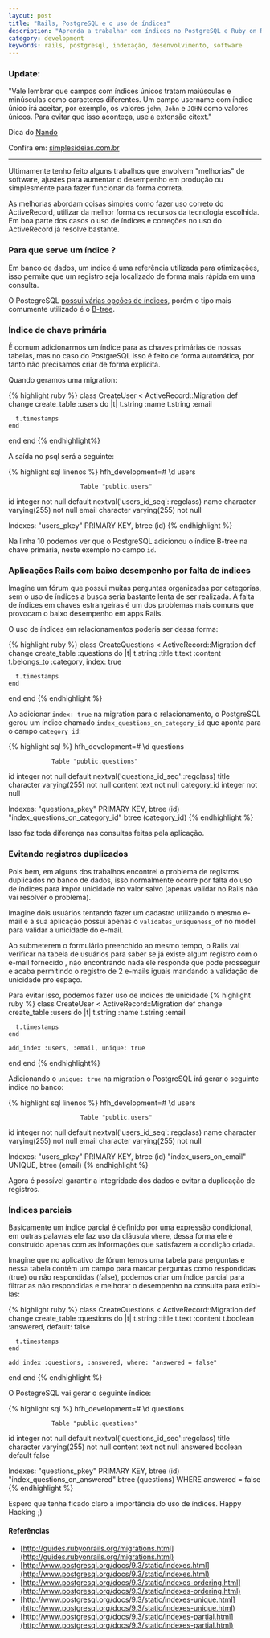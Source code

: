 ```yaml
---
layout: post
title: "Rails, PostgreSQL e o uso de índices"
description: "Aprenda a trabalhar com índices no PostgreSQL e Ruby on Rails"
category: development
keywords: rails, postgresql, indexação, desenvolvimento, software
---
```


### Update:

"Vale lembrar que campos com índices únicos tratam maiúsculas e minúsculas
como caracteres diferentes. Um campo username com índice único irá aceitar,
por exemplo, os valores `john`, `John` e `JOHN` como valores únicos.
Para evitar que isso aconteça, use a extensão citext."

Dica do [Nando](https://twitter.com/fnando)

Confira em: [simplesideias.com.br](http://simplesideias.com.br/usando-campos-case-insensitive-no-postgresql)

----

Ultimamente tenho feito alguns trabalhos que envolvem "melhorias" de software,
ajustes para aumentar o desempenho em produção ou simplesmente para fazer
funcionar da forma correta.

As melhorias abordam coisas simples como fazer uso correto do ActiveRecord,
utilizar da melhor forma os recursos da tecnologia escolhida. Em boa parte dos
casos o uso de índices e correções no uso do ActiveRecord já resolve bastante.

### Para que serve um índice ?

Em banco de dados, um índice é uma referência utilizada para otimizações, isso
permite que um registro seja localizado de forma mais rápida em uma consulta.

O PostegreSQL [possui várias opções de índices](http://www.postgresql.org/docs/9.3/static/indexes.html), porém o tipo mais comumente
utilizado é o [B-tree](http://en.wikipedia.org/wiki/B-tree).

### Índice de chave primária

É comum adicionarmos um índice para as chaves primárias de nossas tabelas, mas
no caso do PostgreSQL isso é feito de forma automática, por tanto não precisamos
criar de forma explícita.

Quando geramos uma migration:

{% highlight ruby %}
class CreateUser < ActiveRecord::Migration
  def change
    create_table :users do |t|
      t.string :name
      t.string :email

      t.timestamps
    end
  end
end
{% endhighlight%}

A saída no psql será a seguinte:

{% highlight sql linenos %}
hfh_development=# \d users

                        Table "public.users"

id      integer   not null default nextval('users_id_seq'::regclass)
name    character varying(255)  not null
email   character varying(255)  not null

Indexes:
"users_pkey" PRIMARY KEY, btree (id)
{% endhighlight %}

Na linha 10 podemos ver que o PostgreSQL adicionou o índice B-tree na chave
primária, neste exemplo no campo `id`.

### Aplicações Rails com baixo desempenho por falta de índices

Imagine um fórum que possui muitas perguntas organizadas por categorias, sem o
uso de índices a busca seria bastante lenta de ser realizada.
A falta de índices em chaves estrangeiras é um dos problemas mais comuns que
provocam o baixo desempenho em apps Rails.

O uso de índices em relacionamentos poderia ser dessa forma:

{% highlight ruby %}
class CreateQuestions < ActiveRecord::Migration
  def change
    create_table :questions do |t|
      t.string :title
      t.text :content
      t.belongs_to :category, index: true

      t.timestamps
    end
  end
end
{% endhighlight %}

Ao adicionar `index: true` na migration para o relacionamento, o PostgreSQL
gerou um índice chamado `index_questions_on_category_id` que aponta para o
campo `category_id`:

{% highlight sql %}
hfh_development=# \d questions

                Table "public.questions"

id          integer   not null default nextval('questions_id_seq'::regclass)
title       character varying(255)  not null
content     text                    not null
category_id integer                 not null

Indexes:
"questions_pkey" PRIMARY KEY, btree (id)
"index_questions_on_category_id" btree (category_id)
{% endhighlight %}

Isso faz toda diferença nas consultas feitas pela aplicação.

### Evitando registros duplicados

Pois bem, em alguns dos trabalhos encontrei o problema de registros duplicados
no banco de dados, isso normalmente ocorre por falta do uso de índices para impor
unicidade no valor salvo (apenas validar no Rails não vai resolver o problema).

Imagine dois usuários tentando fazer um cadastro utilizando o mesmo e-mail e a
sua aplicação possuí apenas o `validates_uniqueness_of` no model para validar a
unicidade do e-mail.

Ao submeterem o formulário preenchido ao mesmo tempo, o Rails vai verificar na
tabela de usuários para saber se já existe algum registro com o e-mail fornecido
, não encontrando nada ele responde que pode prosseguir e acaba permitindo o
registro de 2 e-mails iguais mandando a validação de unicidade pro espaço.

Para evitar isso, podemos fazer uso de índices de unicidade
{% highlight ruby %}
class CreateUser < ActiveRecord::Migration
  def change
    create_table :users do |t|
      t.string :name
      t.string :email

      t.timestamps
    end

    add_index :users, :email, unique: true
  end
end
{% endhighlight%}

Adicionando o `unique: true` na migration o PostgreSQL irá gerar o seguinte
índice no banco:

{% highlight sql linenos %}
hfh_development=# \d users

                        Table "public.users"

id      integer   not null default nextval('users_id_seq'::regclass)
name    character varying(255)  not null
email   character varying(255)  not null

Indexes:
"users_pkey" PRIMARY KEY, btree (id)
"index_users_on_email" UNIQUE, btree (email)
{% endhighlight %}

Agora é possível garantir a integridade dos dados e evitar a duplicação de
registros.

### Índices parciais

Basicamente um índice parcial é definido por uma expressão condicional, em
outras palavras ele faz uso da cláusula `where`, dessa forma ele é construído
apenas com as informações que satisfazem a condição criada.

Imagine que no aplicativo de fórum temos uma tabela para perguntas e nessa
tabela contém um campo para marcar perguntas como respondidas (true) ou não
respondidas (false), podemos criar um índice parcial para filtrar as não
respondidas e melhorar o desempenho na consulta para exibi-las:

{% highlight ruby %}
class CreateQuestions < ActiveRecord::Migration
  def change
    create_table :questions do |t|
      t.string :title
      t.text :content
      t.boolean :answered, default: false

      t.timestamps
    end

    add_index :questions, :answered, where: "answered = false"
  end
end
{% endhighlight %}

O PostegreSQL vai gerar o seguinte índice:

{% highlight sql %}
hfh_development=# \d questions

                Table "public.questions"

id          integer   not null default nextval('questions_id_seq'::regclass)
title       character varying(255)  not null
content     text                    not null
answered    boolean                 default false

Indexes:
"questions_pkey" PRIMARY KEY, btree (id)
"index_questions_on_answered" btree (questions) WHERE answered = false
{% endhighlight %}

Espero que tenha ficado claro a importância do uso de índices.
Happy Hacking ;)

#### Referências

- [http://guides.rubyonrails.org/migrations.html](http://guides.rubyonrails.org/migrations.html)
- [http://www.postgresql.org/docs/9.3/static/indexes.html](http://www.postgresql.org/docs/9.3/static/indexes.html)
- [http://www.postgresql.org/docs/9.3/static/indexes-ordering.html](http://www.postgresql.org/docs/9.3/static/indexes-ordering.html)
- [http://www.postgresql.org/docs/9.3/static/indexes-unique.html](http://www.postgresql.org/docs/9.3/static/indexes-unique.html)
- [http://www.postgresql.org/docs/9.3/static/indexes-partial.html](http://www.postgresql.org/docs/9.3/static/indexes-partial.html)
